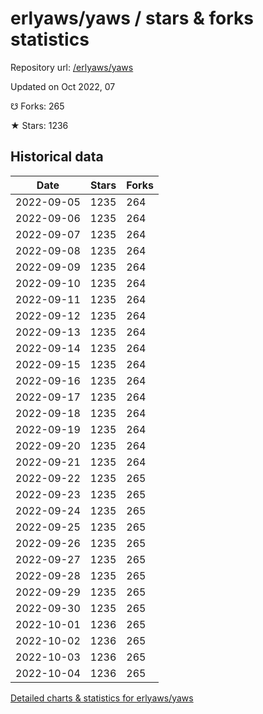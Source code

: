 # erlyaws/yaws / stars & forks statistics

Repository url: [/erlyaws/yaws](https://github.com/erlyaws/yaws)

Updated on Oct 2022, 07

☋ Forks: 265

★ Stars: 1236

## Historical data
| Date | Stars | Forks |
|------|-------|-------|
| 2022-09-05 | 1235 | 264 | 
| 2022-09-06 | 1235 | 264 | 
| 2022-09-07 | 1235 | 264 | 
| 2022-09-08 | 1235 | 264 | 
| 2022-09-09 | 1235 | 264 | 
| 2022-09-10 | 1235 | 264 | 
| 2022-09-11 | 1235 | 264 | 
| 2022-09-12 | 1235 | 264 | 
| 2022-09-13 | 1235 | 264 | 
| 2022-09-14 | 1235 | 264 | 
| 2022-09-15 | 1235 | 264 | 
| 2022-09-16 | 1235 | 264 | 
| 2022-09-17 | 1235 | 264 | 
| 2022-09-18 | 1235 | 264 | 
| 2022-09-19 | 1235 | 264 | 
| 2022-09-20 | 1235 | 264 | 
| 2022-09-21 | 1235 | 264 | 
| 2022-09-22 | 1235 | 265 | 
| 2022-09-23 | 1235 | 265 | 
| 2022-09-24 | 1235 | 265 | 
| 2022-09-25 | 1235 | 265 | 
| 2022-09-26 | 1235 | 265 | 
| 2022-09-27 | 1235 | 265 | 
| 2022-09-28 | 1235 | 265 | 
| 2022-09-29 | 1235 | 265 | 
| 2022-09-30 | 1235 | 265 | 
| 2022-10-01 | 1236 | 265 | 
| 2022-10-02 | 1236 | 265 | 
| 2022-10-03 | 1236 | 265 | 
| 2022-10-04 | 1236 | 265 | 


[Detailed charts & statistics for erlyaws/yaws](https://reviewgithub.com/rep/erlyaws/yaws)
